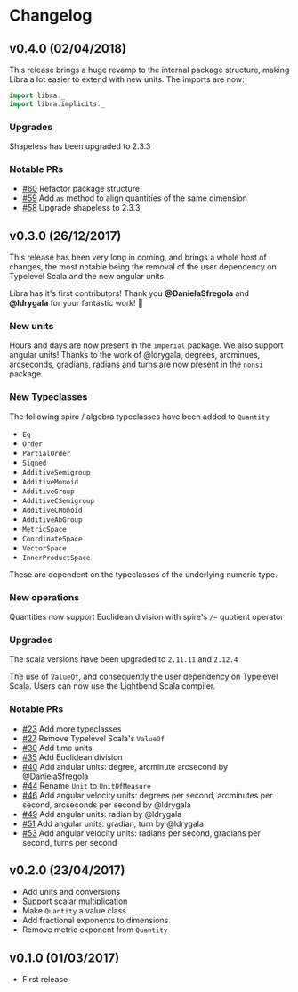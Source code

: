 # Changelog

## v0.4.0 (02/04/2018)

This release brings a huge revamp to the internal package structure, making Libra a lot easier to extend with new units.  The imports are now:

```scala
import libra._
import libra.implicits._
```

### Upgrades

Shapeless has been upgraded to 2.3.3

### Notable PRs

* [#60](https://github.com/to-ithaca/libra/pull/60) Refactor package structure
* [#59](https://github.com/to-ithaca/libra/pull/59) Add `as` method to align quantities of the same dimension
* [#58](https://github.com/to-ithaca/libra/pull/58) Upgrade shapeless to 2.3.3


## v0.3.0 (26/12/2017)

This release has been very long in coming, and brings a whole host of changes, the most notable being the removal of the user dependency on Typelevel Scala and the new angular units.

Libra has it's first contributors!  Thank you **@DanielaSfregola** and **@ldrygala** for your fantastic work! :tada:

### New units

Hours and days are now present in the `imperial` package. We also support angular units!  Thanks to the work of @ldrygala, degrees, arcminues, arcseconds, gradians, radians and turns are now present in the `nonsi` package.

### New Typeclasses
The following spire / algebra typeclasses have been added to `Quantity`
- `Eq`
- `Order`
- `PartialOrder`
- `Signed`
- `AdditiveSemigroup`
- `AdditiveMonoid`
- `AdditiveGroup`
- `AdditiveCSemigroup`
- `AdditiveCMonoid`
- `AdditiveAbGroup`
- `MetricSpace`
- `CoordinateSpace`
- `VectorSpace`
- `InnerProductSpace`

These are dependent on the typeclasses of the underlying numeric type.

### New operations
Quantities now support Euclidean division with spire's `/~` quotient operator


### Upgrades

The scala versions have been upgraded to `2.11.11` and `2.12.4`

The use of `ValueOf`, and consequently the user dependency on Typelevel Scala.  Users can now use the Lightbend Scala compiler.

### Notable PRs

* [#23](https://github.com/to-ithaca/libra/pull/23) Add more typeclasses
* [#27](https://github.com/to-ithaca/libra/pull/27) Remove Typelevel Scala's `ValueOf`
* [#30](https://github.com/to-ithaca/libra/pull/30) Add time units
* [#35](https://github.com/to-ithaca/libra/pull/35) Add Euclidean division
* [#40](https://github.com/to-ithaca/libra/pull/40) Add andular units: degree, arcminute arcsecond by @DanielaSfregola
* [#44](https://github.com/to-ithaca/libra/pull/44) Rename `Unit` to `UnitOfMeasure`
* [#46](https://github.com/to-ithaca/libra/pull/46) Add angular velocity units: degrees per second, arcminutes per second, arcseconds per second by @ldrygala
* [#49](https://github.com/to-ithaca/libra/pull/49) Add angular units: radian by @ldrygala
* [#51](https://github.com/to-ithaca/libra/pull/51) Add angular units: gradian, turn by @ldrygala
* [#53](https://github.com/to-ithaca/libra/pull/53) Add angular velocity units: radians per second, gradians per second, turns per second


## v0.2.0 (23/04/2017)
* Add units and conversions
* Support scalar multiplication
* Make `Quantity` a value class
* Add fractional exponents to dimensions
* Remove metric exponent from `Quantity`

## v0.1.0 (01/03/2017)
* First release
